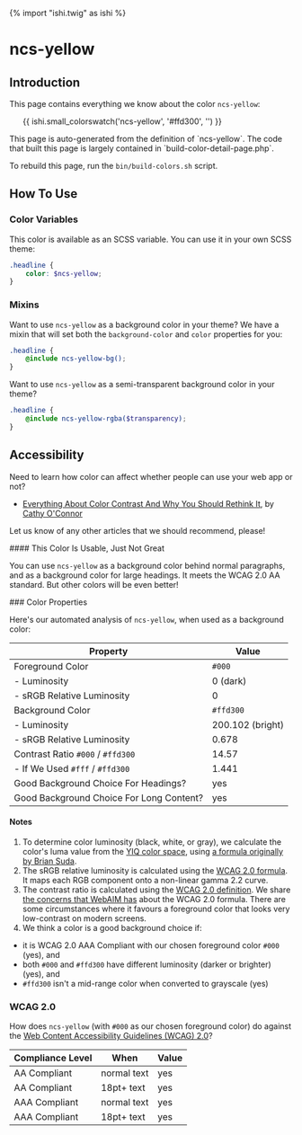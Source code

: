 {% import "ishi.twig" as ishi %}
# ncs-yellow

## Introduction

This page contains everything we know about the color `ncs-yellow`:

<div class="grid">
    <div class="cell">
        <div class="swatch">
            <ul>
                {{ ishi.small_colorswatch('ncs-yellow', '#ffd300', '') }}
            </ul>
        </div>
    </div>
</div>

<div class="callout attention" markdown="1">
This page is auto-generated from the definition of `ncs-yellow`. The code that built this page is largely contained in `build-color-detail-page.php`.

To rebuild this page, run the `bin/build-colors.sh` script.
</div>

## How To Use

### Color Variables

This color is available as an SCSS variable. You can use it in your own SCSS theme:

```scss
.headline {
    color: $ncs-yellow;
}
```

### Mixins

Want to use `ncs-yellow` as a background color in your theme? We have a mixin that will set both the `background-color` and `color` properties for you:

```scss
.headline {
    @include ncs-yellow-bg();
}
```

Want to use `ncs-yellow` as a semi-transparent background color in your theme?

```scss
.headline {
    @include ncs-yellow-rgba($transparency);
}
```

## Accessibility

Need to learn how color can affect whether people can use your web app or not?

* [Everything About Color Contrast And Why You Should Rethink It](https://www.smashingmagazine.com/2014/10/color-contrast-tips-and-tools-for-accessibility/), by [Cathy O'Connor](http://www.twitter.com/cagocon)

Let us know of any other articles that we should recommend, please!
<div class="callout warning" markdown="1">
#### This Color Is Usable, Just Not Great

You can use `ncs-yellow` as a background color behind normal paragraphs, and as a background color for large headings. It meets the WCAG 2.0 AA standard. But other colors will be even better!
</div>
### Color Properties

Here's our automated analysis of `ncs-yellow`, when used as a background color:

Property | Value
---------|------
Foreground Color | `#000`
- Luminosity | 0 (dark)
- sRGB Relative Luminosity | 0
Background Color | `#ffd300`
- Luminosity | 200.102 (bright)
- sRGB Relative Luminosity | 0.678
Contrast Ratio `#000` / `#ffd300` | 14.57
- If We Used `#fff` / `#ffd300` | 1.441
Good Background Choice For Headings? | yes
Good Background Choice For Long Content? | yes

#### Notes

1. To determine color luminosity (black, white, or gray), we calculate the color's luma value from the [YIQ color space](https://en.wikipedia.org/wiki/YIQ), using [a formula originally by Brian Suda](https://24ways.org/2010/calculating-color-contrast/).
1. The sRGB relative luminosity is calculated using the [WCAG 2.0 formula](https://www.w3.org/TR/WCAG20/#relativeluminancedef). It maps each RGB component onto a non-linear gamma 2.2 curve.
1. The contrast ratio is calculated using the [WCAG 2.0 definition](https://www.w3.org/TR/2008/REC-WCAG20-20081211/#contrast-ratiodef). We share [the concerns that WebAIM has](http://webaim.org/blog/wcag-2-1-feedback/) about the WCAG 2.0 formula. There are some circumstances where it favours a foreground color that looks very low-contrast on modern screens.
1. We think a color is a good background choice if:
  - it is WCAG 2.0 AAA Compliant with our chosen foreground color `#000` (yes), and
  - both `#000` and `#ffd300` have different luminosity (darker or brighter) (yes), and
  - `#ffd300` isn't a mid-range color when converted to grayscale (yes)

### WCAG 2.0

How does `ncs-yellow` (with `#000` as our chosen foreground color) do against the [Web Content Accessibility Guidelines (WCAG) 2.0](https://www.w3.org/TR/WCAG20/)?

Compliance Level | When | Value
-----------------|------|------
AA Compliant | normal text | yes
AA Compliant | 18pt+ text | yes
AAA Compliant | normal text | yes
AAA Compliant | 18pt+ text | yes